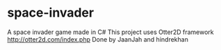 # space-invader
A space invader game made in C#
This project uses Otter2D framework http://otter2d.com/index.php
Done by JaanJah and hindrekhan
